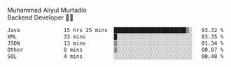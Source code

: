 Muhammad Aliyul Murtadlo
<br>
Backend Developer 👨‍💻
<br>
<!--START_SECTION:waka-->

```txt
Java              15 hrs 25 mins  ███████████████████████▒░   93.32 %
XML               33 mins         █░░░░░░░░░░░░░░░░░░░░░░░░   03.35 %
JSON              13 mins         ▒░░░░░░░░░░░░░░░░░░░░░░░░   01.34 %
Other             8 mins          ▒░░░░░░░░░░░░░░░░░░░░░░░░   00.87 %
SQL               4 mins          ░░░░░░░░░░░░░░░░░░░░░░░░░   00.48 %
```

<!--END_SECTION:waka-->
